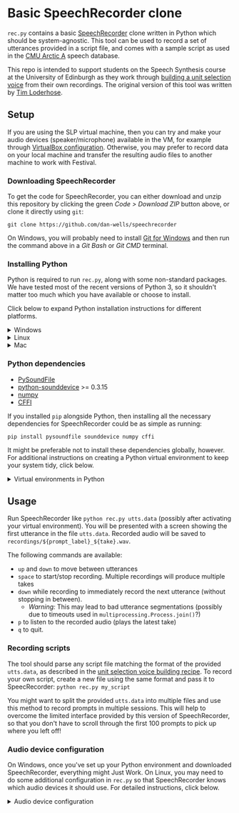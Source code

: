 # Basic SpeechRecorder clone

`rec.py` contains a basic [SpeechRecorder](http://www.cstr.ed.ac.uk/research/projects/speechrecorder/) clone written in Python which should be system-agnostic.
This tool can be used to record a set of utterances provided in a script file, and comes with a sample script as used in the [CMU Arctic A](http://festvox.org/cmu_arctic/) speech database.

This repo is intended to support students on the Speech Synthesis course at the University of Edinburgh as they work through [building a unit selection voice](http://speech.zone/exercises/build-a-unit-selection-voice/) from their own recordings.
The original version of this tool was written by [Tim Loderhose](https://github.com/timlod/speechrecorder).

## Setup

If you are using the SLP virtual machine, then you can try and make your audio devices (speaker/microphone) available in the VM, for example through [VirtualBox configuration](https://www.virtualbox.org/manual/UserManual.html#settings-audio).
Otherwise, you may prefer to record data on your local machine and transfer the resulting audio files to another machine to work with Festival.

### Downloading SpeechRecorder

To get the code for SpeechRecorder, you can either download and unzip this repository by clicking the green _Code > Download ZIP_ button above, or clone it directly using `git`:

```git clone https://github.com/dan-wells/speechrecorder```

On Windows, you will probably need to install [Git for Windows](https://gitforwindows.org/) and then run the command above in a _Git Bash_ or _Git CMD_ terminal.

### Installing Python

Python is required to run `rec.py`, along with some non-standard packages.
We have tested most of the recent versions of Python 3, so it shouldn't matter too much which you have available or choose to install.

Click below to expand Python installation instructions for different platforms.

<details>
<summary> Windows </summary>

To install Python on Windows, download an installer from the [Python website](https://www.python.org/downloads/).

The easiest option is to follow the standard installation process.
If you want to customise the install, make sure you tick the checkbox to install ***tcl/tk and IDLE*** – this provides the graphical user interface libraries used by SpeechRecorder.

You may also want to check ***Add Python 3.x to PATH***, so that you can easily launch Python programmes from the command line.

</details>

<details>
<summary> Linux </summary>

Python 3 is probably already installed on your system, and should have the `tkinter` GUI package available.
If not, you may need to install it through your package manager, possibly alongside the PortAudio library for audio handling.

For example, the required packages on Ubuntu might be:

```sudo apt install python3-tk libportaudio2```

</details>

<details>
<summary> Mac </summary>

Mac users may prefer to use the original [SpeechRecorder](http://www.cstr.ed.ac.uk/research/projects/speechrecorder/)!
If not, please follow [these instructions](https://docs.python.org/3/using/mac.html) to install Python 3.

</details>

### Python dependencies

* [PySoundFile](https://pysoundfile.readthedocs.io/en/latest/#installation)
* [python-sounddevice](https://python-sounddevice.readthedocs.io/en/latest/installation.html) >= 0.3.15
* [numpy](https://numpy.org/install/)
* [CFFI](https://cffi.readthedocs.io/en/latest/installation.html)

If you installed `pip` alongside Python, then installing all the necessary dependencies for SpeechRecorder could be as simple as running:

```pip install pysoundfile sounddevice numpy cffi```

It might be preferable not to install these dependencies globally, however.
For additional instructions on creating a Python virtual environment to keep your system tidy, click below.

<details>
<summary> Virtual environments in Python </summary>

Virtual environments are a way of encapsulating Python packages so that projects with different requirements (for example two projects which use different versions of the same package) do not conflict with each other.

After installing Python, you can create a virtual environment using the standard `venv` module:

```python3 -m venv sr-env```

This will create a new directory `sr-env` containing a local copy of the Python interpreter and space to install new packages.
To use this local Python, we must _activate_ the environment:

* **Windows**: `sr-env\Scripts\activate.bat`

* **Linux/Mac**: `source sr-env/bin/activate`

If you see `(sr-env)` somewhere in your command prompt, then it worked!
You can now run the `pip` install command listed above to install the required Python packages in your new virtual environment, leaving the system Python unchanged.

Once you're finished with SpeechRecorder, you can run the `deactivate` command to exit the Python virtual environment.

**Note**: You will need to run the `activate` command whenever you want to use this particular Python environment, after navigating in the terminal to wherever you created the `sr-env` directory.
In general, you might want to keep all your virtual environments in one place, or perhaps create this one inside the directory containing the code for SpeechRecorder.

</details>

## Usage

Run SpeechRecorder like `python rec.py utts.data` (possibly after activating your virtual environment).
You will be presented with a screen showing the first utterance in the file `utts.data`.
Recorded audio will be saved to `recordings/${prompt_label}_${take}.wav`.

The following commands are available:

* `up` and `down` to move between utterances
* `space` to start/stop recording. Multiple recordings will produce multiple takes
* `down` while recording to immediately record the next utterance (without stopping
  in between). 
  * *Warning:* This may lead to bad utterance segmentations (possibly due to timeouts
    used in `multiprocessing.Process.join()`?)
* `p` to listen to the recorded audio (plays the latest take)
* `q` to quit.

### Recording scripts

The tool should parse any script file matching the format of the provided `utts.data`, as described in the [unit selection voice building recipe](http://speech.zone/exercises/build-a-unit-selection-voice/the-recording-script/the-utts-data-file/).
To record your own script, create a new file using the same format and pass it to SpeecRecorder: `python rec.py my_script`

You might want to split the provided `utts.data` into multiple files and use this method to record prompts in multiple sessions.
This will help to overcome the limited interface provided by this version of SpeechRecorder, so that you don't have to scroll through the first 100 prompts to pick up where you left off!

### Audio device configuration

On Windows, once you've set up your Python environment and downloaded SpeechRecorder, everything might Just Work.
On Linux, you may need to do some additional configuration in `rec.py` so that SpeechRecorder knows which audio devices it should use.
For detailed instructions, click below.

<details>
<summary> Audio device configuration </summary>

Run the following commands to list available audio devices in a Python interpreter:

```python
import sounddevice as sd
print(sd.query_devices())
```

The required `in_device` index is marked by `>` and `out_device` by `<`.
If the same device handles both input and output, it will be marked with `*`.

Modify the following lines in `rec.py` with the appropriate device indices:

```python
in_device = 0
out_device = 0
```

By default, recorded audio will be sampled at 44.1 kHz.
If you need higher/lower quality recordings, change the variable `fs` to the required sampling rate.

The default bit depth is 16-bit.
Check `soundfile.available_subtypes('WAV')` for alternatives and set `subtype` accordingly in the `sf.SoundFile` object used in `rec()` if needed.

Audio is recorded in mono by default.
Set `CHANNEL = 2` for stereo recordings.

</details>
